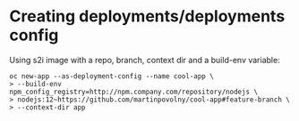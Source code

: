 # Creating deployments/deployments config

Using s2i image with a repo, branch, context dir and a build-env variable:
```
oc new-app --as-deployment-config --name cool-app \
> --build-env npm_config_registry=http://npm.company.com/repository/nodejs \
> nodejs:12~https://github.com/martinpovolny/cool-app#feature-branch \
> --context-dir app
```
